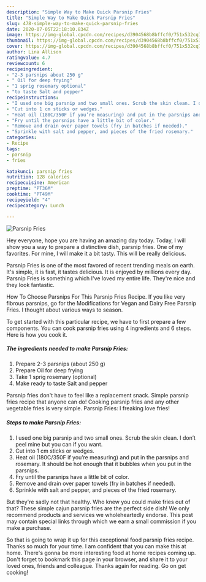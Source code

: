 ```yaml
---
description: "Simple Way to Make Quick Parsnip Fries"
title: "Simple Way to Make Quick Parsnip Fries"
slug: 478-simple-way-to-make-quick-parsnip-fries
date: 2020-07-05T22:18:10.834Z
image: https://img-global.cpcdn.com/recipes/d3904568b8bffcf0/751x532cq70/parsnip-fries-recipe-main-photo.jpg
thumbnail: https://img-global.cpcdn.com/recipes/d3904568b8bffcf0/751x532cq70/parsnip-fries-recipe-main-photo.jpg
cover: https://img-global.cpcdn.com/recipes/d3904568b8bffcf0/751x532cq70/parsnip-fries-recipe-main-photo.jpg
author: Lina Allison
ratingvalue: 4.7
reviewcount: 6
recipeingredient:
- "2-3 parsnips about 250 g"
- " Oil for deep frying"
- "1 sprig rosemary optional"
- "to taste Salt and pepper"
recipeinstructions:
- "I used one big parsnip and two small ones. Scrub the skin clean. I don’t peel mine but you can if you want."
- "Cut into 1 cm sticks or wedges."
- "Heat oil (180C/350F if you’re measuring) and put in the parsnips and rosemary. It should be hot enough that it bubbles when you put in the parsnips."
- "Fry until the parsnips have a little bit of color."
- "Remove and drain over paper towels (fry in batches if needed)."
- "Sprinkle with salt and pepper, and pieces of the fried rosemary."
categories:
- Recipe
tags:
- parsnip
- fries

katakunci: parsnip fries 
nutrition: 128 calories
recipecuisine: American
preptime: "PT36M"
cooktime: "PT49M"
recipeyield: "4"
recipecategory: Lunch

---
```



![Parsnip Fries](https://img-global.cpcdn.com/recipes/d3904568b8bffcf0/751x532cq70/parsnip-fries-recipe-main-photo.jpg)

Hey everyone, hope you are having an amazing day today. Today, I will show you a way to prepare a distinctive dish, parsnip fries. One of my favorites. For mine, I will make it a bit tasty. This will be really delicious.

Parsnip Fries is one of the most favored of recent trending meals on earth. It's simple, it is fast, it tastes delicious. It is enjoyed by millions every day. Parsnip Fries is something which I've loved my entire life. They're nice and they look fantastic.

How To Choose Parsnips For This Parsnip Fries Recipe. If you like very fibrous parsnips, go for the Modifications for Vegan and Dairy Free Parsnip Fries. I thought about various ways to season.


To get started with this particular recipe, we have to first prepare a few components. You can cook parsnip fries using 4 ingredients and 6 steps. Here is how you cook it.

<!--inarticleads1-->

##### The ingredients needed to make Parsnip Fries:

1. Prepare 2-3 parsnips (about 250 g)
1. Prepare  Oil for deep frying
1. Take 1 sprig rosemary (optional)
1. Make ready to taste Salt and pepper


Parsnip fries don&#39;t have to feel like a replacement snack. Simple parsnip fries recipe that anyone can do! Cooking parsnip fries and any other vegetable fries is very simple. Parsnip Fries: I freaking love fries! 

<!--inarticleads2-->

##### Steps to make Parsnip Fries:

1. I used one big parsnip and two small ones. Scrub the skin clean. I don’t peel mine but you can if you want.
1. Cut into 1 cm sticks or wedges.
1. Heat oil (180C/350F if you’re measuring) and put in the parsnips and rosemary. It should be hot enough that it bubbles when you put in the parsnips.
1. Fry until the parsnips have a little bit of color.
1. Remove and drain over paper towels (fry in batches if needed).
1. Sprinkle with salt and pepper, and pieces of the fried rosemary.


But they&#39;re sadly not that healthy. Who knew you could make fries out of that? These simple cajun parsnip fries are the perfect side dish! We only recommend products and services we wholeheartedly endorse. This post may contain special links through which we earn a small commission if you make a purchase. 

So that is going to wrap it up for this exceptional food parsnip fries recipe. Thanks so much for your time. I am confident that you can make this at home. There's gonna be more interesting food at home recipes coming up. Don't forget to bookmark this page in your browser, and share it to your loved ones, friends and colleague. Thanks again for reading. Go on get cooking!
